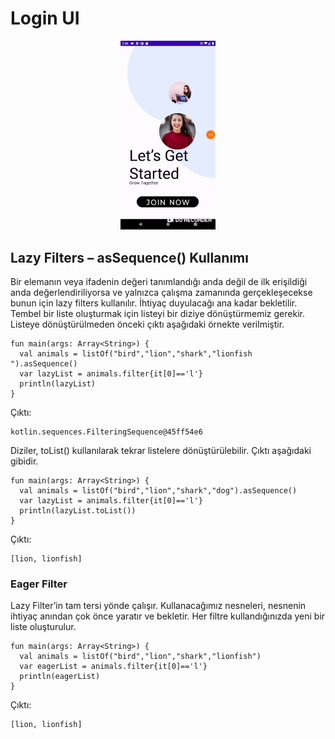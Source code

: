 # Login UI

<p align="center"  width="60%">
  <img width="30%" src="https://github.com/FMSSBilisimAndroid/muberra-celik/blob/main/Week2HomeWork2/res/loginUI.gif" alt="Application View"/>
</p>

## Lazy Filters – asSequence() Kullanımı
Bir elemanın veya ifadenin değeri tanımlandığı anda değil de ilk erişildiği anda değerlendiriliyorsa ve yalnızca çalışma zamanında gerçekleşecekse bunun için lazy filters kullanılır. İhtiyaç duyulacağı ana kadar bekletilir. Tembel bir liste oluşturmak için listeyi bir diziye dönüştürmemiz gerekir. Listeye dönüştürülmeden önceki çıktı aşağıdaki örnekte verilmiştir.

```
fun main(args: Array<String>) {
  val animals = listOf("bird","lion","shark","lionfish  ").asSequence()
  var lazyList = animals.filter{it[0]=='l'}
  println(lazyList)
}
```
Çıktı:
 ```
kotlin.sequences.FilteringSequence@45ff54e6
```

Diziler, toList() kullanılarak tekrar listelere dönüştürülebilir. Çıktı aşağıdaki gibidir.
```
fun main(args: Array<String>) {
  val animals = listOf("bird","lion","shark","dog").asSequence()
  var lazyList = animals.filter{it[0]=='l'}
  println(lazyList.toList())
}
```
Çıktı:
```
[lion, lionfish]
```
### Eager Filter
Lazy Filter’in tam tersi yönde çalışır. Kullanacağımız nesneleri, nesnenin ihtiyaç anından çok önce yaratır ve bekletir.  Her filtre kullandığınızda yeni bir liste oluşturulur.
```
fun main(args: Array<String>) {
  val animals = listOf("bird","lion","shark","lionfish")
  var eagerList = animals.filter{it[0]=='l'}
  println(eagerList)
}
```
Çıktı:
```
[lion, lionfish]
```

